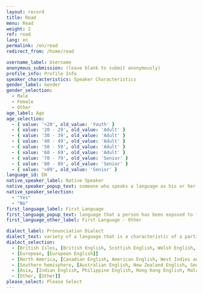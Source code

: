 ```yaml
---
layout: record
title: Read
menu: Read
weight: 2
ref: read
lang: en
permalink: /en/read
redirect_from: /home/read

username_label: Username
anonymous_submission: (leave blank to submit anonymously)
profile_info: Profile Info
speaker_characteristics: Speaker Characteristics
gender_label: Gender
gender_selection:
  - Male
  - Female
  - Other
age_label: Age
age_selection:
  - { value: '<20', old_value: 'Youth' }
  - { value: '20 - 29', old_value: 'Adult' }
  - { value: '30 - 39', old_value: 'Adult' }
  - { value: '40 - 49', old_value: 'Adult' }
  - { value: '50 - 59', old_value: 'Adult' }
  - { value: '60 - 69', old_value: 'Adult' }
  - { value: '70 - 79', old_value: 'Senior' }
  - { value: '80 - 89', old_value: 'Senior' }
  - { value: '>89', old_value: 'Senior' }
language_id: EN
native_speaker_label: Native Speaker
native_speaker_popup_text: someone who speaks a language as his or her first language or mother tongue.
native_speaker_selection:
  - "Yes"
  - "No"
first_language_label: First Language
first_language_popup_text: language that a person has been exposed to from birth or within the critical period.
first_language_other_label: First Language - Other

dialect_label: Pronunciation Dialect
dialect_text: variety of a language that is a characteristic of a particular group of the language's speakers.
dialect_selection:
  - [British Isles, [British English, Scottish English, Welsh English, Irish English]]
  - [European, [European English]]
  - [North America, [Canadian English, American English, West Indies and Bermuda]]
  - [Southern hemisphere, [Australian English, New Zealand English, South Atlantic English, South African English]]
  - [Asia, [Indian English, Philippine English, Hong Kong English, Malaysian English,  Singapore English]]
  - [Other, [Other]]
please_select: Please Select
---
```







